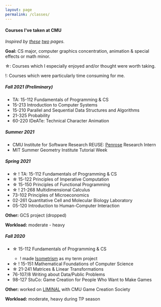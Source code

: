 ```yaml
---
layout: page
permalink: /classes/
--- 
```

#### <b> Courses I've taken at CMU </b>
<i>Inspired by <a href = "https://thenumbat.github.io/cmu/">these</a> <a href="https://wanshenl.me/courses/reviews/">two</a> pages.</i> 

<b>Goal:</b> CS major, computer graphics concentration, animation & special effects or math minor. 

☆: Courses which I especially enjoyed and/or thought were worth taking. 

!: Courses which were particularly time consuming for me.

<h5><b>Fall 2021 (Preliminary)</b></h5>
<ul>
    <li>TA: 15-112 Fundamentals of Programming & CS</li>
    <li>15-213 Introduction to Computer Systems</li>
    <li>15-210 Parallel and Sequential Data Structures and Algorithms</li>
    <li>21-325 Probability</li>
    <li>60-220 IDeATe: Technical Character Animation</li>
</ul>

<h5><b>Summer 2021</b></h5>
<ul>
    <li>CMU Institute for Software Research REUSE: <a href = "http://www.penrose.ink/">Penrose</a> Research Intern</li>
    <li>MIT Summer Geometry Institute Tutorial Week</li>
</ul>

<h5><b>Spring 2021</b></h5>
<ul>
    <li>☆ ! TA: 15-112 Fundamentals of Programming & CS</li>
    <li>☆ 15-122 Principles of Imperative Computation</li>
    <li>☆ 15-150 Principles of Functional Programming</li>
    <li>☆ ! 21-268 Multidimensional Calculus</li>
    <li>73-102 Principles of Microeconomics</li>
    <li>02-261 Quantitative Cell and Molecular Biology Laboratory</li>
    <li>05-120 Introduction to Human-Computer Interaction</li>
</ul>
<b>Other:</b> GCS project (dropped)

<b>Workload:</b> moderate - heavy

<h5><b>Fall 2020</b></h5>
<ul>
    <li>☆ 15-112 Fundamentals of Programming & CS</li>
        <ul>
            <li>! made <a href="https://heleaf.me/code/isometrism/">Isometrism</a> as my term project </li>
        </ul>
    <li>☆ ! 15-151 Mathematical Foundations of Computer Science</li>
    <li>☆ 21-241 Matrices & Linear Transformations</li>
    <li>76-107/8 Writing about Data/Public Problems</li>
    <li>98-127 StuCo: Game Creation for People Who Want to Make Games</li>

</ul>
<b>Other:</b> worked on <a href="https://heleaf.me/code/liminal/">LIMINAL</a> with CMU Game Creation Society

<b>Workload:</b> moderate, heavy during TP season
